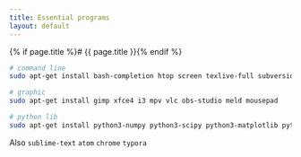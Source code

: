 ```yaml
---
title: Essential programs
layout: default
---
```


{% if page.title %}# {{ page.title }}{% endif %}

```bash
# command line
sudo apt-get install bash-completion htop screen texlive-full subversion iotop iftop terminator ipython3 python3-pip apt-transport-https

# graphic
sudo apt-get install gimp xfce4 i3 mpv vlc obs-studio meld mousepad

# python lib
sudo apt-get install python3-numpy python3-scipy python3-matplotlib python3-bs4 python3-tqdm python3-natsort python3-pyperclip python3-socks python3-selenium
```

Also `sublime-text` `atom` `chrome` `typora`
